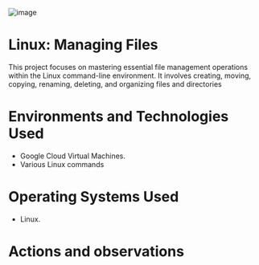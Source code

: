 ![image](https://github.com/user-attachments/assets/09fb938b-03bf-4fb0-aca2-99b2b21024b0)

# Linux: Managing Files
This project focuses on mastering essential file management operations within the Linux command-line environment. It involves creating, moving, copying, renaming, deleting, and organizing files and directories

# Environments and Technologies Used</h2>
- Google Cloud Virtual Machines.
- Various Linux commands 

# Operating Systems Used </h2>
- Linux.

# Actions and observations
